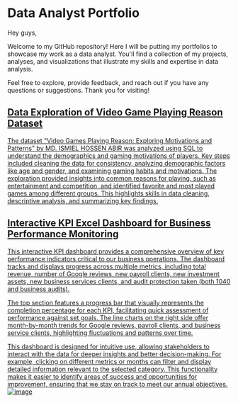 # Data Analyst Portfolio

Hey guys,

Welcome to my GitHub repository! Here I will be putting my portfolios to showcase my work as a data analyst. You'll find a collection of my projects, analyses, and visualizations that illustrate my skills and expertise in data analysis.

Feel free to explore, provide feedback, and reach out if you have any questions or suggestions. Thank you for visiting!

## <a href="https://github.com/Harrenn/Portfolio/blob/main/Data%20Exploration%20of%20Video%20Game%20Playing%20Reason%20Dataset.ipynb">Data Exploration of Video Game Playing Reason Dataset

The dataset "Video Games Playing Reason: Exploring Motivations and Patterns" by MD. ISMIEL HOSSEN ABIR was analyzed using SQL to understand the demographics and gaming motivations of players. Key steps included cleaning the data for consistency, analyzing demographic factors like age and gender, and examining gaming habits and motivations. The exploration provided insights into common reasons for playing, such as entertainment and competition, and identified favorite and most played games among different groups. This highlights skills in data cleaning, descriptive analysis, and summarizing key findings.

## <a href="https://github.com/Harrenn/Portfolio/blob/main/Interactive%20KPI%20Dashboard%20for%20Business%20Performance%20Monitoring.xlsx">Interactive KPI Excel Dashboard for Business Performance Monitoring
 
This interactive KPI dashboard provides a comprehensive overview of key performance indicators critical to our business operations. The dashboard tracks and displays progress across multiple metrics, including total revenue, number of Google reviews, new payroll clients, new investment assets, new business services clients, and audit protection taken (both 1040 and business audits).

The top section features a progress bar that visually represents the completion percentage for each KPI, facilitating quick assessment of performance against set goals. The line charts on the right side offer month-by-month trends for Google reviews, payroll clients, and business service clients, highlighting fluctuations and patterns over time.

This dashboard is designed for intuitive use, allowing stakeholders to interact with the data for deeper insights and better decision-making. For example, clicking on different metrics or months can filter and display detailed information relevant to the selected category. This functionality makes it easier to identify areas of success and opportunities for improvement, ensuring that we stay on track to meet our annual objectives.
![image](https://github.com/user-attachments/assets/2e9cfa0f-9f6a-47fb-96f0-aeafc80cfb6e)

